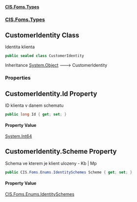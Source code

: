 #### [CIS.Foms.Types](index.md 'index')
### [CIS.Foms.Types](CIS.Foms.Types.md 'CIS.Foms.Types')

## CustomerIdentity Class

Identita klienta

```csharp
public sealed class CustomerIdentity
```

Inheritance [System.Object](https://docs.microsoft.com/en-us/dotnet/api/System.Object 'System.Object') &#129106; CustomerIdentity
### Properties

<a name='CIS.Foms.Types.CustomerIdentity.Id'></a>

## CustomerIdentity.Id Property

ID klienta v danem schematu

```csharp
public long Id { get; set; }
```

#### Property Value
[System.Int64](https://docs.microsoft.com/en-us/dotnet/api/System.Int64 'System.Int64')

<a name='CIS.Foms.Types.CustomerIdentity.Scheme'></a>

## CustomerIdentity.Scheme Property

Schema ve kterem je klient ulozeny - Kb | Mp

```csharp
public CIS.Foms.Enums.IdentitySchemes Scheme { get; set; }
```

#### Property Value
[CIS.Foms.Enums.IdentitySchemes](https://docs.microsoft.com/en-us/dotnet/api/CIS.Foms.Enums.IdentitySchemes 'CIS.Foms.Enums.IdentitySchemes')